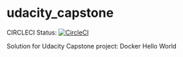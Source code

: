 # udacity_capstone

CIRCLECI Status: [![CircleCI](https://dl.circleci.com/status-badge/img/gh/aguiljc/udacity_capstone/tree/main.svg?style=svg)](https://dl.circleci.com/status-badge/redirect/gh/aguiljc/udacity_capstone/tree/main)

Solution for Udacity Capstone project: Docker Hello World



